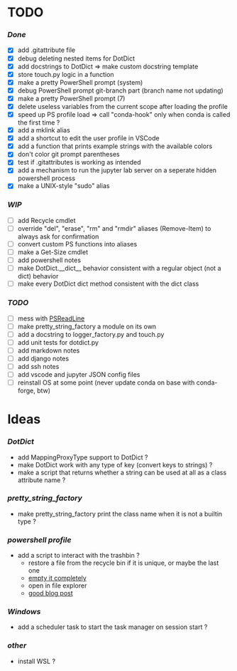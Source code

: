 # TODO

### *Done*
- [x] add .gitattribute file
- [x] debug deleting nested items for DotDict
- [x] add docstrings to DotDict => make custom docstring template
- [x] store touch.py logic in a function
- [x] make a pretty PowerShell prompt (system)
- [x] debug PowerShell prompt git-branch part (branch name not updating)
- [x] make a pretty PowerShell prompt (7)
- [x] delete useless variables from the current scope after loading the profile
- [x] speed up PS profile load => call "conda-hook" only when conda is called the first time ?
- [x] add a mklink alias
- [x] add a shortcut to edit the user profile in VSCode
- [x] add a function that prints example strings with the available colors
- [x] don't color git prompt parentheses
- [x] test if .gitattributes is working as intended
- [x] add a mechanism to run the jupyter lab server on a seperate hidden powershell process
- [x] make a UNIX-style "sudo" alias

### *WIP*
- [ ] add Recycle cmdlet
- [ ] override "del", "erase", "rm" and "rmdir" aliases (Remove-Item) to always ask for confirmation
- [ ] convert custom PS functions into aliases
- [ ] make a Get-Size cmdlet
- [ ] add powershell notes
- [ ] make DotDict.\_\_dict__ behavior consistent with a regular object (not a dict) behavior
- [ ] make every DotDict dict method consistent with the dict class

### *TODO*
- [ ] mess with [PSReadLine](https://learn.microsoft.com/en-us/powershell/module/psreadline/?view=powershell-7.3)
- [ ] make pretty_string_factory a module on its own
- [ ] add a docstring to logger_factory.py and touch.py
- [ ] add unit tests for dotdict.py
- [ ] add markdown notes
- [ ] add django notes
- [ ] add ssh notes
- [ ] add vscode and jupyter JSON config files
- [ ] reinstall OS at some point (never update conda on base with conda-forge, btw)

# Ideas

### *DotDict*
- add MappingProxyType support to DotDict ?
- make DotDict work with any type of key (convert keys to strings) ?
- make a script that returns whether a string can be used at all as a class attribute name ?

### *pretty_string_factory*
- make pretty_string_factory print the class name when it is not a builtin type ?

### *powershell profile*
- add a script to interact with the trashbin ?
    - restore a file from the recycle bin if it is unique, or maybe the last one
    - [empty it completely](https://learn.microsoft.com/en-us/powershell/module/microsoft.powershell.management/clear-recyclebin?view=powershell-7.3)
    - open in file explorer
    - [good blog post](https://jdhitsolutions.com/blog/powershell/7024/managing-the-recycle-bin-with-powershell/)

### *Windows*
- add a scheduler task to start the task manager on session start ?

### *other*
- install WSL ?
